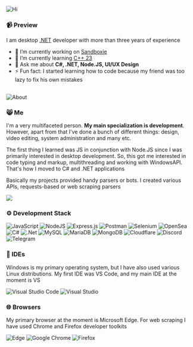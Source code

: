 ![Hi](https://github.com/saykowa/saykowa/assets/95637751/12201a10-244c-4347-b680-777c252c3549)
### 📹 Preview

I am desktop <a href="https://dotnet.microsoft.com/en-us/">.NET</a> developer with more than three years of experience

- 🔭 I’m currently working on [Sandboxie](https://github.com/sandboxie-plus/Sandboxie)
- 🌱 I’m currently learning [C++ 23](https://learn.microsoft.com/en-us/shows/pure-virtual-cpp-2022/whats-new-in-cpp23)
- 💬 Ask me about **C#, .NET, Node.JS, UI/UX Design**
- ⚡ Fun fact: I started learning how to code because my friend was too lazy to fix his own mistakes
##

![About](https://github.com/saykowa/saykowa/assets/95637751/e06fff2f-33a4-4295-bd0d-bdb94b7763a0)
### 😸 Me

I'm a very multifaceted person. **My main specialization is development**. However, apart from that I've done a bunch of different things: design, video editing, system administration and many etc.

The first thing I learned was JS in conjunction with Node.JS since I was primarily interested in desktop development. So, this got me interested in code typing and markup, multithreading and working with WindowsAPI. That's how I moved to C# and .NET applications

Basically my projects provided handy parsers or bots. I created various APIs, requests-based or web scraping parsers

<img align="middle" src="https://github-readme-stats.vercel.app/api?username=saykowa&show_icons=true&theme=dark"></img>

### ⚙️ Development Stack
![JavaScript](https://img.shields.io/badge/javascript-%23323330.svg?style=for-the-badge&logo=javascript&logoColor=%23F7DF1E) ![NodeJS](https://img.shields.io/badge/node.js-6DA55F?style=for-the-badge&logo=node.js&logoColor=white) ![Express.js](https://img.shields.io/badge/express.js-%23404d59.svg?style=for-the-badge&logo=express&logoColor=%2361DAFB) ![Postman](https://img.shields.io/badge/Postman-FF6C37?style=for-the-badge&logo=postman&logoColor=white) ![Selenium](https://img.shields.io/badge/-selenium-%43B02A?style=for-the-badge&logo=selenium&logoColor=white) ![OpenSea](https://img.shields.io/badge/OpenSea-%232081E2.svg?style=for-the-badge&logo=opensea&logoColor=white) ![C#](https://img.shields.io/badge/c%23-%23239120.svg?style=for-the-badge&logo=c-sharp&logoColor=white) ![.Net](https://img.shields.io/badge/.NET-5C2D91?style=for-the-badge&logo=.net&logoColor=white) ![MySQL](https://img.shields.io/badge/mysql-%2300f.svg?style=for-the-badge&logo=mysql&logoColor=white) ![MariaDB](https://img.shields.io/badge/MariaDB-003545?style=for-the-badge&logo=mariadb&logoColor=white) ![MongoDB](https://img.shields.io/badge/MongoDB-%234ea94b.svg?style=for-the-badge&logo=mongodb&logoColor=white) ![Cloudflare](https://img.shields.io/badge/Cloudflare-F38020?style=for-the-badge&logo=Cloudflare&logoColor=white) ![Discord](https://img.shields.io/badge/Discord-%235865F2.svg?style=for-the-badge&logo=discord&logoColor=white) ![Telegram](https://img.shields.io/badge/Telegram-2CA5E0?style=for-the-badge&logo=telegram&logoColor=white)

### 🧰 IDEs
Windows is my primary operating system, but I have also used various Linux distributions. My first IDE was VS Code, and my main IDE at the moment is VS

![Visual Studio Code](https://img.shields.io/badge/Visual%20Studio%20Code-0078d7.svg?style=for-the-badge&logo=visual-studio-code&logoColor=white) ![Visual Studio](https://img.shields.io/badge/Visual%20Studio-5C2D91.svg?style=for-the-badge&logo=visual-studio&logoColor=white)

### 🌐 Browsers
My primary browser at the moment is Microsoft Edge. For web scraping I have used Chrome and Firefox developer toolkits

![Edge](https://img.shields.io/badge/Edge-0078D7?style=for-the-badge&logo=Microsoft-edge&logoColor=white) ![Google Chrome](https://img.shields.io/badge/Google%20Chrome-4285F4?style=for-the-badge&logo=GoogleChrome&logoColor=white) ![Firefox](https://img.shields.io/badge/Firefox-FF7139?style=for-the-badge&logo=Firefox-Browser&logoColor=white)
